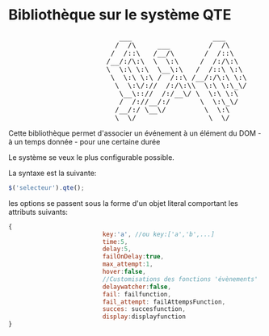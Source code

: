 Bibliothèque sur le système QTE
===============================

<pre>
                          ___                   ___     
                         /  /\     ___         /  /\    
                        /  /::\   /__/\       /  /::\   
                       /__/:/\:\  \  \:\     /  /:/\:\  
                       \  \:\ \:\  \__\:\   /  /::\ \:\ 
                        \  \:\ \:\ /  /::\ /__/:/\:\ \:\
                         \  \:\/://  /:/\:\\  \:\ \:\_\/
                          \__\:://  /:/__\/ \  \:\ \:\  
                          /  /://__/:/       \  \:\_\/  
                         /__/:/ \__\/         \  \:\    
                         \__\/                 \__\/                           
</pre>

Cette bibliothèque permet d'associer un événement à un élément du DOM 
    - à un temps donnée
    - pour une certaine durée

Le système se veux le plus configurable possible.


La syntaxe est la suivante:

```javascript
$('selecteur').qte();
```

les options se passent sous la forme d'un objet literal comportant les attributs suivants:

```javascript
{
                          key:'a', //ou key:['a','b',...]
                          time:5,
                          delay:5,
                          failOnDelay:true,
                          max_attempt:1,
                          hover:false,
                          //Customisations des fonctions 'évènements'
                          delaywatcher:false,
                          fail: failfunction,
                          fail_attempt: failAttempsFunction,
                          succes: succesfunction,
                          display:displayfunction
}
```
